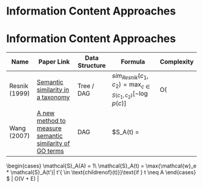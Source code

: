 # Information Content Approaches
# Information Content Approaches

| Name          | Paper Link                                                                 | Data Structure | Formula | Complexity |
|---------------|----------------------------------------------------------------------------|----------------|---------|------------|
| Resnik (1999) | [Semantic similarity in a taxonomy](https://www.aclweb.org/anthology/J99-1004.pdf) | Tree / DAG     | $sim_{Resnik}(c_1, c_2) = \max_{c \in S(c_1, c_2)} [-\log p(c)]$ | O(|V| + |E|) |
| Wang (2007)   | [A new method to measure semantic similarity of GO terms](https://academic.oup.com/bioinformatics/article/23/10/1274/197095) | DAG | $S_A(t) =
\begin{cases}
\mathcal{S}_A(A) = 1\\
\mathcal{S}_A(t) = \max\{\mathcal{w}_e * \mathcal{S}_A(t')| t'{ \in \text{childrenof}(t)}\}\text{if } t \neq A
\end{cases}
$ | O(V + E) |
